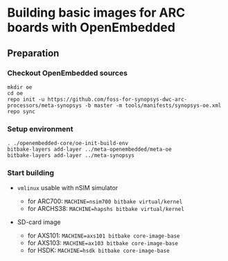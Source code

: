 # Building basic images for ARC boards with OpenEmbedded

## Preparation

### Checkout OpenEmbedded sources
```
mkdir oe
cd oe
repo init -u https://github.com/foss-for-synopsys-dwc-arc-processors/meta-synopsys -b master -m tools/manifests/synopsys-oe.xml
repo sync
```

### Setup environment
```
. ./openembedded-core/oe-init-build-env
bitbake-layers add-layer ../meta-openembedded/meta-oe
bitbake-layers add-layer ../meta-synopsys
```

### Start building
 * `vmlinux` usable with nSIM simulator
    - for ARC700: `MACHINE=nsim700 bitbake virtual/kernel`
    - for ARCHS38: `MACHINE=hapshs bitbake virtual/kernel`

 * SD-card image
    - for AXS101: `MACHINE=axs101 bitbake core-image-base`
    - for AXS103: `MACHINE=ax103 bitbake core-image-base`
    - for HSDK: `MACHINE=hsdk bitbake core-image-base`
